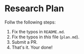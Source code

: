 # Research Plan

Follw the following steps:

1. Fix the typos in `README.md`.
2. Fix the typos in _this_ file (`plan.md`).
3. Submit a PR.
4. That's it. Your done!
